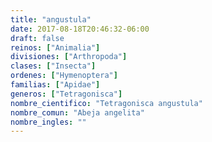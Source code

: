 ```yaml
---
title: "angustula"
date: 2017-08-18T20:46:32-06:00
draft: false
reinos: ["Animalia"]
divisiones: ["Arthropoda"]
clases: ["Insecta"]
ordenes: ["Hymenoptera"]
familias: ["Apidae"]
generos: ["Tetragonisca"]
nombre_cientifico: "Tetragonisca angustula"
nombre_comun: "Abeja angelita"
nombre_ingles: ""
---
```

